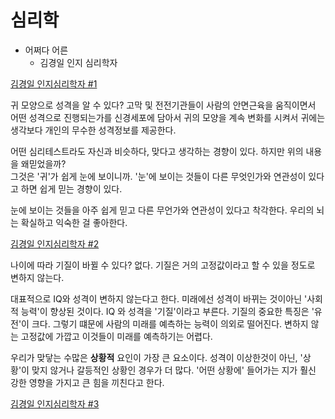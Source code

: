 심리학
==

- 어쩌다 어른
  - 김경일 인지 심리학자



[김경일 인지심리학자 #1](https://www.youtube.com/watch?v=DEbYXok9zwU)

귀 모양으로 성격을 알 수 있다?
고막 및 전전기관들이 사람의 안면근육을 움직이면서 어떤 성격으로 진행되는가를 신경세포에 담아서 귀의 모양을 계속 변화를 시켜서 귀에는 생각보다 개인의 무수한 성격정보를 제공한다.

어떤 심리테스트라도 자신과 비슷하다, 맞다고 생각하는 경향이 있다.
하지만 위의 내용을 왜믿었을까?  
그것은 '귀'가 쉽게 눈에 보이니까.
'눈'에 보이는 것들이 다른 무엇인가와 연관성이 있다고 하면 쉽게 믿는 경향이 있다.

눈에 보이는 것들을 아주 쉽게 믿고 다른 무언가와 연관성이 있다고 착각한다.
우리의 뇌는 확실하고 익숙한 걸 좋아한다.



[김경일 인지심리학자 #2](https://www.youtube.com/watch?v=F9n812q0828)

나이에 따라 기질이 바뀔 수 있다?
없다. 기질은 거의 고정값이라고 할 수 있을 정도로 변하지 않는다.

대표적으로 IQ와 성격이 변하지 않는다고 한다.
미래에선 성격이 바뀌는 것이아닌 '사회적 능력'이 향상된 것이다.
IQ 와 성격을 '기질'이라고 부른다.
기질의 중요한 특징은 '유전'이 크다.
그렇기 떄문에 사람의 미래를 예측하는 능력이 의외로 떨어진다.
변하지 않는 고정값에 가깝고 이것들이 미래를 예측하기는 어렵다.

우리가 맞닿는 수많은 **상황적** 요인이 가장 큰 요소이다.
성격이 이상한것이 아닌, '상황'이 맞지 않거나 갈등적인 상황인 경우가 더 많다.
'어떤 상황에' 들어가는 지가 훨신 강한 영향을 가지고 큰 힘을 끼친다고 한다.



[김경일 인지심리학자 #3](https://www.youtube.com/watch?v=CkKBEtoj12k)





